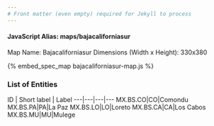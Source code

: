 ```yaml
---
# Front matter (even empty) required for Jekyll to process
---
```


#### JavaScript Alias: maps/bajacaliforniasur

Map Name: Bajacaliforniasur
Dimensions (Width x Height): 330x380



{% embed_spec_map bajacaliforniasur-map.js %}

### List of Entities

ID | Short label | Label
---|---|---|---
MX.BS.CO|CO|Comondu
MX.BS.PA|PA|La Paz
MX.BS.LO|LO|Loreto
MX.BS.CA|CA|Los Cabos
MX.BS.MU|MU|Mulege

